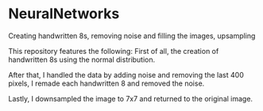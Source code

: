 # NeuralNetworks
Creating handwritten 8s, removing noise and filling the images, upsampling

This repository features the following:
First of all, the creation of handwritten 8s using the normal distribution.

After that, I handled the data by adding noise and removing the last 400 pixels, I remade each handwritten 8 and removed the noise.

Lastly, I downsampled the image to 7x7 and returned to the original image.
